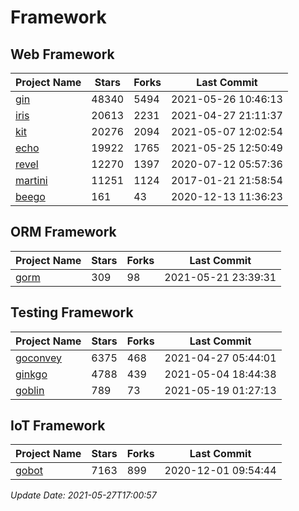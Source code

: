 # Framework

## Web Framework
| Project Name | Stars | Forks | Last Commit |
| ------------ | ----- | ----- | ----------- |
| [gin](https://github.com/gin-gonic/gin) | 48340 | 5494 | 2021-05-26 10:46:13 |
| [iris](https://github.com/kataras/iris) | 20613 | 2231 | 2021-04-27 21:11:37 |
| [kit](https://github.com/go-kit/kit) | 20276 | 2094 | 2021-05-07 12:02:54 |
| [echo](https://github.com/labstack/echo) | 19922 | 1765 | 2021-05-25 12:50:49 |
| [revel](https://github.com/revel/revel) | 12270 | 1397 | 2020-07-12 05:57:36 |
| [martini](https://github.com/go-martini/martini) | 11251 | 1124 | 2017-01-21 21:58:54 |
| [beego](https://github.com/astaxie/beego) | 161 | 43 | 2020-12-13 11:36:23 |

## ORM Framework
| Project Name | Stars | Forks | Last Commit |
| ------------ | ----- | ----- | ----------- |
| [gorm](https://github.com/jinzhu/gorm) | 309 | 98 | 2021-05-21 23:39:31 |

## Testing Framework
| Project Name | Stars | Forks | Last Commit |
| ------------ | ----- | ----- | ----------- |
| [goconvey](https://github.com/smartystreets/goconvey) | 6375 | 468 | 2021-04-27 05:44:01 |
| [ginkgo](https://github.com/onsi/ginkgo) | 4788 | 439 | 2021-05-04 18:44:38 |
| [goblin](https://github.com/franela/goblin) | 789 | 73 | 2021-05-19 01:27:13 |

## IoT Framework
| Project Name | Stars | Forks | Last Commit |
| ------------ | ----- | ----- | ----------- |
| [gobot](https://github.com/hybridgroup/gobot) | 7163 | 899 | 2020-12-01 09:54:44 |

*Update Date: 2021-05-27T17:00:57*